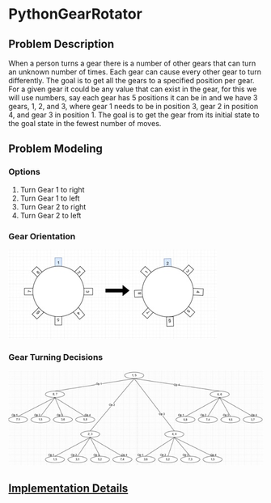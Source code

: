[gears]: ./images/gearsOrientation.jpg
[gearChart]: ./images/GearDecision.jpg
[implementationInfo]: https://github.com/VinceSeely/PythonGearRotator/blob/master/Documentation/Implemntation.md

# PythonGearRotator

## Problem Description

When a person turns a gear there is a number of other gears that can turn an unknown number of times. Each gear can cause every other gear to turn differently. The goal is to get all the gears to a specified position per gear. For a given gear it could be any value that can exist in the gear, for this we will use numbers, say each gear has 5 positions it can be in and we have 3 gears,  1, 2, and 3, where gear 1 needs to be in position 3, gear 2 in position 4, and gear 3 in position 1. The goal is to get the gear from its initial state to the goal state in the fewest number of moves.

## Problem Modeling

### Options

1. Turn Gear 1 to right
2. Turn Gear 1 to left
3. Turn Gear 2 to right
4. Turn Gear 2 to left

### Gear Orientation 

![alt text][gears]

### Gear Turning Decisions

![alt text][gearChart]

## [Implementation Details][implementationInfo]
